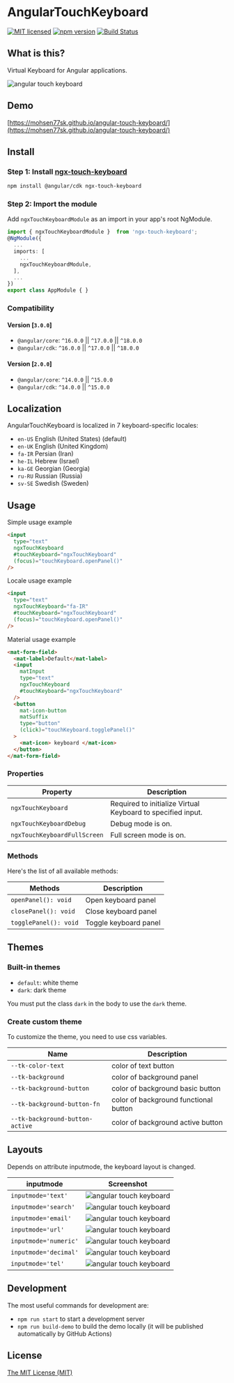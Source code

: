 # AngularTouchKeyboard

[![MIT licensed](https://img.shields.io/badge/license-MIT-blue.svg)](LICENSE) [![npm version](https://badge.fury.io/js/ngx-touch-keyboard.svg)](http://badge.fury.io/js/ngx-touch-keyboard) [![Build Status](https://github.com/mohsen77sk/angular-touch-keyboard/workflows/main/badge.svg)](https://github.com/mohsen77sk/angular-touch-keyboard/actions)

## What is this?

Virtual Keyboard for Angular applications.

![angular touch keyboard](https://mohsen77sk.github.io/angular-touch-keyboard/assets/images/angularTouchKeyboard.png)

## Demo

[https://mohsen77sk.github.io/angular-touch-keyboard/](https://mohsen77sk.github.io/angular-touch-keyboard/)

## Install

### Step 1: Install [ngx-touch-keyboard](https://www.npmjs.com/package/ngx-touch-keyboard)

```sh
npm install @angular/cdk ngx-touch-keyboard
```

### Step 2: Import the module

Add `ngxTouchKeyboardModule` as an import in your app's root NgModule.

```typescript
import { ngxTouchKeyboardModule }  from 'ngx-touch-keyboard';
@NgModule({
  ...
  imports: [
    ...
    ngxTouchKeyboardModule,
  ],
  ...
})
export class AppModule { }
```

### Compatibility

#### Version [`3.0.0`]

* `@angular/core`: `^16.0.0` || `^17.0.0` || `^18.0.0`
* `@angular/cdk`: `^16.0.0` || `^17.0.0` || `^18.0.0`

#### Version [`2.0.0`]

* `@angular/core`: `^14.0.0` || `^15.0.0`
* `@angular/cdk`: `^14.0.0` || `^15.0.0`

## Localization

AngularTouchKeyboard is localized in 7 keyboard-specific locales:

* `en-US` English (United States) (default)
* `en-UK` English (United Kingdom)
* `fa-IR` Persian (Iran)
* `he-IL` Hebrew (Israel)
* `ka-GE` Georgian (Georgia)
* `ru-RU` Russian (Russia)
* `sv-SE` Swedish (Sweden)

## Usage

Simple usage example

```html
<input
  type="text"
  ngxTouchKeyboard
  #touchKeyboard="ngxTouchKeyboard"
  (focus)="touchKeyboard.openPanel()"
/>
```

Locale usage example

```html
<input
  type="text"
  ngxTouchKeyboard="fa-IR"
  #touchKeyboard="ngxTouchKeyboard"
  (focus)="touchKeyboard.openPanel()"
/>
```

Material usage example

```html
<mat-form-field>
  <mat-label>Default</mat-label>
  <input
    matInput
    type="text"
    ngxTouchKeyboard
    #touchKeyboard="ngxTouchKeyboard"
  />
  <button
    mat-icon-button
    matSuffix
    type="button"
    (click)="touchKeyboard.togglePanel()"
  >
    <mat-icon> keyboard </mat-icon>
  </button>
</mat-form-field>
```

### Properties

| Property                     | Description                                                 |
| ---------------------------- | ----------------------------------------------------------- |
| `ngxTouchKeyboard`           | Required to initialize Virtual Keyboard to specified input. |
| `ngxTouchKeyboardDebug`      | Debug mode is on.                                           |
| `ngxTouchKeyboardFullScreen` | Full screen mode is on.                                     |

### Methods

Here's the list of all available methods:

| Methods               | Description           |
| --------------------- | --------------------- |
| `openPanel(): void`   | Open keyboard panel   |
| `closePanel(): void`  | Close keyboard panel  |
| `togglePanel(): void` | Toggle keyboard panel |

## Themes

### Built-in themes

* `default`: white theme
* `dark`: dark theme

You must put the class `dark` in the body to use the `dark` theme.

### Create custom theme

To customize the theme, you need to use css variables.

| Name                            | Description                           |
| ------------------------------- | ------------------------------------- |
| `--tk-color-text`               | color of text button                  |
| `--tk-background`               | color of background panel             |
| `--tk-background-button`        | color of background basic button      |
| `--tk-background-button-fn`     | color of background functional button |
| `--tk-background-button-active` | color of background active button     |

## Layouts

Depends on attribute inputmode, the keyboard layout is changed.

| inputmode             | Screenshot                                                                                               |
| --------------------- | -------------------------------------------------------------------------------------------------------- |
| `inputmode='text'`    | ![angular touch keyboard](https://mohsen77sk.github.io/angular-touch-keyboard/assets/images/text.png)    |
| `inputmode='search'`  | ![angular touch keyboard](https://mohsen77sk.github.io/angular-touch-keyboard/assets/images/search.png)  |
| `inputmode='email'`   | ![angular touch keyboard](https://mohsen77sk.github.io/angular-touch-keyboard/assets/images/email.png)   |
| `inputmode='url'`     | ![angular touch keyboard](https://mohsen77sk.github.io/angular-touch-keyboard/assets/images/url.png)     |
| `inputmode='numeric'` | ![angular touch keyboard](https://mohsen77sk.github.io/angular-touch-keyboard/assets/images/number.png)  |
| `inputmode='decimal'` | ![angular touch keyboard](https://mohsen77sk.github.io/angular-touch-keyboard/assets/images/decimal.png) |
| `inputmode='tel'`     | ![angular touch keyboard](https://mohsen77sk.github.io/angular-touch-keyboard/assets/images/tel.png)     |

## Development

The most useful commands for development are:

* `npm run start` to start a development server
* `npm run build-demo` to build the demo locally (it will be published automatically by GitHub Actions)

## License

[The MIT License (MIT)](LICENSE)
